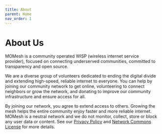 ```yaml
---
title: About
parent: Home
nav_order: 1
---
```


# About Us

MOMesh is a community operated WISP (wireless internet service provider), focused on connecting underserved communities, committed to transparency and open source.

We are a diverse group of volunteers dedicated to ending the digital divide and extending high-speed, reliable internet to everyone. You can help by joining our community network to get online, volunteering to connect neighbors or grow the network, and donating to improve our community infrastructure and ensure access for all.

By joining our network, you agree to extend access to others. Growing the mesh helps the entire community enjoy faster and more reliable internet. MOMesh is a neutral network and we do not monitor, collect, store or block any user data or content. See our [Privacy Policy](/privacy-policy) and [Network Commons License](./network-commons-license) for more details.
